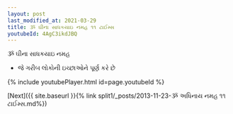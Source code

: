 ```yaml
---
layout: post
last_modified_at: 2021-03-29
title: ૐ ઘીના સાધકયાઇ નમહ ૧૧ ટાઈમ્સ
youtubeId: 4AgC3ikdJBQ
---
```

 
 
 ૐ ઘીના સાધકયાઇ નમહ  
 
 -  જે ગરીબ લોકોની ઇચ્છાઓને પૂર્ણ કરે છે 
 
  
 
  
 
 
 
 
 
 


{% include youtubePlayer.html id=page.youtubeId %}
 
[Next]({{ site.baseurl }}{% link  split1/_posts/2013-11-23-ૐ અધિનાય નમહ ૧૧ ટાઈમ્સ.md%})
 

